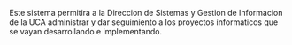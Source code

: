 Este sistema permitira a la Direccion de Sistemas y Gestion de Informacion de la UCA administrar y dar seguimiento a los proyectos informaticos que se vayan desarrollando e implementando.